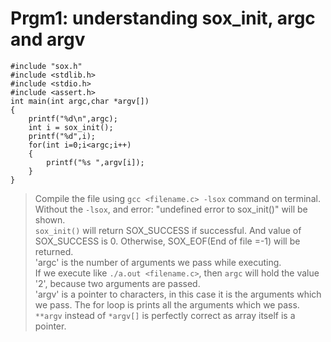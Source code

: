 # Prgm1: understanding sox_init, argc and argv 
```
#include "sox.h"
#include <stdlib.h>
#include <stdio.h>
#include <assert.h>
int main(int argc,char *argv[])
{
	printf("%d\n",argc);
	int i = sox_init();
	printf("%d",i);
	for(int i=0;i<argc;i++)
    {
		printf("%s ",argv[i]);
	}
}
```
> Compile the file using `gcc <filename.c> -lsox` command on terminal. Without the `-lsox`, and error: "undefined error to sox_init()" will be shown.</br>
`sox_init()` will return SOX_SUCCESS if successful. And value of SOX_SUCCESS is 0. Otherwise, SOX_EOF(End of file =-1) will be returned.</br>
> 'argc' is the number of arguments we pass while executing.</br> If we execute like `./a.out <filename.c>`, then `argc` will hold the value '2', because two arguments are passed.</br>
> 'argv' is a pointer to characters, in this case it is the arguments which we pass. The for loop is prints all the arguments which we pass.
> `**argv` instead of `*argv[]` is perfectly correct as array itself is a pointer.</br>
